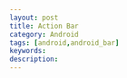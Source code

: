 ```yaml
---
layout: post
title: Action Bar
category: Android
tags: [android,android_bar]
keywords:
description:
---
```

